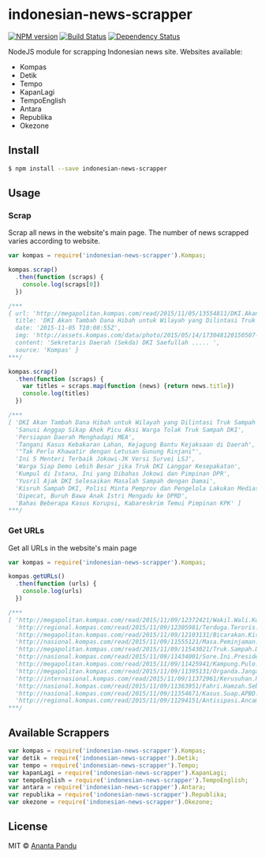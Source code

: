 # indonesian-news-scrapper
[![NPM version][npm-image]][npm-url] [![Build Status][travis-image]][travis-url] [![Dependency Status][daviddm-image]][daviddm-url]

NodeJS module for scrapping Indonesian news site.
Websites available:
+ Kompas
+ Detik
+ Tempo
+ KapanLagi
+ TempoEnglish
+ Antara
+ Republika
+ Okezone


## Install

```sh
$ npm install --save indonesian-news-scrapper
```


## Usage

### Scrap

Scrap all news in the website's main page. The number of news scrapped varies according to website.

```js
var kompas = require('indonesian-news-scrapper').Kompas;

kompas.scrap()
  .then(function (scraps) {
    console.log(scraps[0])
  })

/***
{ url: 'http://megapolitan.kompas.com/read/2015/11/05/13554811/DKI.Akan.Tambah.Dana.Hibah.untuk.Wilayah.yang.Dilintasi.Truk.Sampah',
  title: 'DKI Akan Tambah Dana Hibah untuk Wilayah yang Dilintasi Truk Sampah',
  date: '2015-11-05 T10:08:55Z',
  img: 'http://assets.kompas.com/data/photo/2015/05/14/173048120150507-140842780x390.JPG',
  content: 'Sekretaris Daerah (Sekda) DKI Saefullah ..... ',
  source: 'Kompas' }
***/

kompas.scrap()
  .then(function (scraps) {
    var titles = scraps.map(function (news) {return news.title})
    console.log(titles)
  })

/***
[ 'DKI Akan Tambah Dana Hibah untuk Wilayah yang Dilintasi Truk Sampah',
  'Sanusi Anggap Sikap Ahok Picu Aksi Warga Tolak Truk Sampah DKI',
  'Persiapan Daerah Menghadapi MEA',
  'Tangani Kasus Kebakaran Lahan, Kejagung Bantu Kejaksaan di Daerah',
  '"Tak Perlu Khawatir dengan Letusan Gunung Rinjani"',
  'Ini 5 Menteri Terbaik Jokowi-JK Versi Survei LSJ',
  'Warga Siap Demo Lebih Besar jika Truk DKI Langgar Kesepakatan',
  'Kumpul di Istana, Ini yang Dibahas Jokowi dan Pimpinan DPR',
  'Yusril Ajak DKI Selesaikan Masalah Sampah dengan Damai',
  'Kisruh Sampah DKI, Polisi Minta Pemprov dan Pengelola Lakukan Mediasi',
  'Dipecat, Buruh Bawa Anak Istri Mengadu ke DPRD',
  'Bahas Beberapa Kasus Korupsi, Kabareskrim Temui Pimpinan KPK' ]
***/
```

### Get URLs

Get all URLs in the website's main page

```js
var kompas = require('indonesian-news-scrapper').Kompas;

kompas.getURLs()
  .then(function (urls) {
    console.log(urls)
  })

/***
[ 'http://megapolitan.kompas.com/read/2015/11/09/12372421/Wakil.Wali.Kota.Bekasi.Izin.Melintas.24.Jam.Truk.Sampah.DKI.Hanya.Sementara',
  'http://regional.kompas.com/read/2015/11/09/12305981/Terduga.Teroris.yang.Tewas.di.Sulteng.Belum.Teridentifikasi',
  'http://megapolitan.kompas.com/read/2015/11/09/12103131/Bicarakan.Kisruh.Sampah.Ahok.Akan.Bertemu.Wali.Kota.Bekasi.',
  'http://nasional.kompas.com/read/2015/11/09/11555121/Masa.Peminjaman.Gedung.BNN.Milik.Polri.Habis.Desember.2015',
  'http://megapolitan.kompas.com/read/2015/11/09/11543021/Truk.Sampah.DKI.Diizinkan.Melintas.24.Jam.DPRD.Bekasi.Tetap.Ingin.Evaluasi.MoU.',
  'http://nasional.kompas.com/read/2015/11/09/11434001/Sore.Ini.Presiden.Italia.Akan.Temui.Jokowi.di.Istana.Merdeka',
  'http://megapolitan.kompas.com/read/2015/11/09/11425941/Kampung.Pulo.Masih.Kebanjiran.Warga.Minta.Ahok.Buat.Gorong-gorong',
  'http://megapolitan.kompas.com/read/2015/11/09/11395131/Organda.Jangan.Selalu.Salahkan.Sopir.',
  'http://internasional.kompas.com/read/2015/11/09/11372961/Kerusuhan.Pecah.di.Pusat.Tahanan.Imigrasi.Australia.di.Christmas.Island',
  'http://nasional.kompas.com/read/2015/11/09/11363951/Fahri.Hamzah.Sebut.Soeharto.Layak.Dapat.Gelar.Pahlawan',
  'http://nasional.kompas.com/read/2015/11/09/11354671/Kasus.Suap.APBD.KPK.Panggil.9.Anggota.DPRD.Sumut.2009-2014',
  'http://regional.kompas.com/read/2015/11/09/11294151/Antisipasi.Ancaman.Teroris.Petugas.Keamanan.Khusus.Disiagakan.di.Candi' ]
***/
```

## Available Scrappers

```js
var kompas = require('indonesian-news-scrapper').Kompas;
var detik = require('indonesian-news-scrapper').Detik;
var tempo = require('indonesian-news-scrapper').Tempo;
var kapanLagi = require('indonesian-news-scrapper').KapanLagi;
var tempoEnglish = require('indonesian-news-scrapper').TempoEnglish;
var antara = require('indonesian-news-scrapper').Antara;
var republika = require('indonesian-news-scrapper').Republika;
var okezone = require('indonesian-news-scrapper').Okezone;
```

## License

MIT © [Ananta Pandu](pandu.ml)


[npm-image]: https://badge.fury.io/js/indonesian-news-scrapper.svg
[npm-url]: https://npmjs.org/package/indonesian-news-scrapper
[travis-image]: https://travis-ci.org/anpandu/indonesian-news-scrapper.svg?branch=master
[travis-url]: https://travis-ci.org/anpandu/indonesian-news-scrapper
[daviddm-image]: https://david-dm.org/anpandu/indonesian-news-scrapper.svg?theme=shields.io
[daviddm-url]: https://david-dm.org/anpandu/indonesian-news-scrapper
